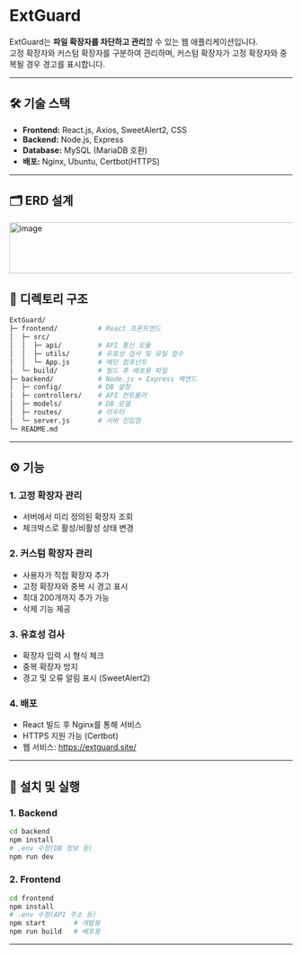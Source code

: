 # ExtGuard

ExtGuard는 **파일 확장자를 차단하고 관리**할 수 있는 웹 애플리케이션입니다.  
고정 확장자와 커스텀 확장자를 구분하여 관리하며, 커스텀 확장자가 고정 확장자와 중복될 경우 경고를 표시합니다.

---

## 🛠 기술 스택

- **Frontend:** React.js, Axios, SweetAlert2, CSS
- **Backend:** Node.js, Express
- **Database:** MySQL (MariaDB 호환)
- **배포:** Nginx, Ubuntu, Certbot(HTTPS)

---
## 🗂 ERD 설계
<img width="643" height="91" alt="image" src="https://github.com/user-attachments/assets/30f974cd-84b2-4b33-b5d6-07eaaf48bad0" />



## 📂 디렉토리 구조
```bash
ExtGuard/
├─ frontend/          # React 프론트엔드
│  ├─ src/
│  │  ├─ api/         # API 통신 모듈
│  │  ├─ utils/       # 유효성 검사 및 유틸 함수
│  │  └─ App.js       # 메인 컴포넌트
│  └─ build/          # 빌드 후 배포용 파일
├─ backend/           # Node.js + Express 백엔드
│  ├─ config/         # DB 설정
│  ├─ controllers/    # API 컨트롤러
│  ├─ models/         # DB 모델
│  ├─ routes/         # 라우터
│  └─ server.js       # 서버 진입점
└─ README.md
```



---

## ⚙ 기능

### 1. 고정 확장자 관리
- 서버에서 미리 정의된 확장자 조회
- 체크박스로 활성/비활성 상태 변경

### 2. 커스텀 확장자 관리
- 사용자가 직접 확장자 추가
- 고정 확장자와 중복 시 경고 표시
- 최대 200개까지 추가 가능
- 삭제 기능 제공

### 3. 유효성 검사
- 확장자 입력 시 형식 체크
- 중복 확장자 방지
- 경고 및 오류 알림 표시 (SweetAlert2)

### 4. 배포
- React 빌드 후 Nginx를 통해 서비스
- HTTPS 지원 가능 (Certbot)
- 웹 서비스: https://extguard.site/

---

## 🚀 설치 및 실행

### 1. Backend
```bash
cd backend
npm install
# .env 수정(DB 정보 등)
npm run dev
```

### 2. Frontend
```bash
cd frontend
npm install
# .env 수정(API 주소 등)
npm start       # 개발용
npm run build   # 배포용
```
---
